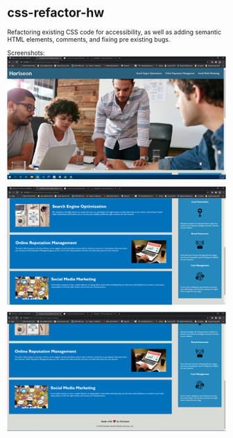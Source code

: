 # css-refactor-hw
Refactoring existing CSS code for accessibility, as well as adding semantic HTML elements, comments, and fixing pre existing bugs.

Screenshots:
![Screenshot 1](/assets/images/websiteScreenshot1.png?raw=true "Optional Title")

![Screenshot 2](/assets/images/websiteScreenshot2.png?raw=true "Optional Title")

![Screenshot 3](/assets/images/websiteScreenshot3.png?raw=true "Optional Title")
